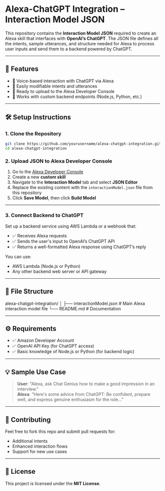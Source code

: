 # Alexa-ChatGPT Integration – Interaction Model JSON

This repository contains the **Interaction Model JSON** required to create an Alexa skill that interfaces with **OpenAI’s ChatGPT**. The JSON file defines all the intents, sample utterances, and structure needed for Alexa to process user inputs and send them to a backend powered by ChatGPT.

---

## 🚀 Features

- 🔹 Voice-based interaction with ChatGPT via Alexa  
- 🔹 Easily modifiable intents and utterances  
- 🔹 Ready to upload to the Alexa Developer Console  
- 🔹 Works with custom backend endpoints (Node.js, Python, etc.)

---

## 🛠️ Setup Instructions
### 1. Clone the Repository

```bash
git clone https://github.com/yourusername/alexa-chatgpt-integration.git
cd alexa-chatgpt-integration

```
### 2. Upload JSON to Alexa Developer Console

1. Go to the [Alexa Developer Console](https://developer.amazon.com/alexa/console/ask)  
2. Create a new **custom skill**  
3. Navigate to the **Interaction Model** tab and select **JSON Editor**  
4. Replace the existing content with the `interactionModel.json` file from this repository  
5. Click **Save Model**, then click **Build Model**

---

### 3. Connect Backend to ChatGPT

Set up a backend service using AWS Lambda or a webhook that:

- ✅ Receives Alexa requests  
- ✅ Sends the user's input to OpenAI’s ChatGPT API  
- ✅ Returns a well-formatted Alexa response using ChatGPT’s reply

You can use:
- AWS Lambda (Node.js or Python)
- Any other backend web server or API gateway

---

## 📂 File Structure
alexa-chatgpt-integration/
│
├── interactionModel.json # Main Alexa interaction model file
└── README.md # Documentation


---

## ⚙️ Requirements

- ✅ Amazon Developer Account  
- ✅ OpenAI API Key (for ChatGPT access)  
- ✅ Basic knowledge of Node.js or Python (for backend logic)

---

## 💡 Sample Use Case

> **User**: "Alexa, ask Chat Genius how to make a good impression in an interview."  
> **Alexa**: "Here's some advice from ChatGPT: Be confident, prepare well, and express genuine enthusiasm for the role..."

---

## 🙌 Contributing

Feel free to fork this repo and submit pull requests for:

- Additional intents  
- Enhanced interaction flows  
- Support for new use cases

---

## 📄 License

This project is licensed under the **MIT License**.


